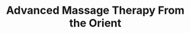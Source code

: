 ---
title: "Advanced Massage Therapy From the Orient"
url: /south-daytona/advanced-massage-therapy-from-the-orient/
shop: massage
---